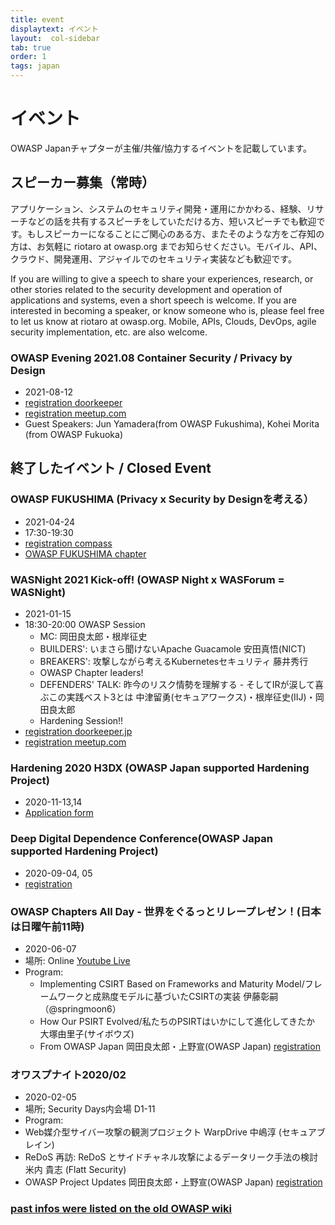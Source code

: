 ```yaml
---
title: event
displaytext: イベント 
layout:  col-sidebar
tab: true
order: 1
tags: japan
---
```


# イベント
OWASP Japanチャプターが主催/共催/協力するイベントを記載しています。

## スピーカー募集（常時）
アプリケーション、システムのセキュリティ開発・運用にかかわる、経験、リサーチなどの話を共有するスピーチをしていただける方、短いスピーチでも歓迎です。もしスピーカーになることにご関心のある方、またそのような方をご存知の方は、お気軽に riotaro at owasp.org までお知らせください。モバイル、API、クラウド、開発運用、アジャイルでのセキュリティ実装なども歓迎です。

If you are willing to give a speech to share your experiences, research, or other stories related to the security development and operation of applications and systems, even a short speech is welcome. If you are interested in becoming a speaker, or know someone who is, please feel free to let us know at riotaro at owasp.org. Mobile, APIs, Clouds, DevOps, agile security implementation, etc. are also welcome.

### OWASP Evening 2021.08 Container Security / Privacy by Design 
* 2021-08-12
* [registration doorkeeper](https://owasp.doorkeeper.jp/events/125575)
* [registration meetup.com](https://www.meetup.com/ja-JP/japan-owasp-meetup-group/events/279949214/)
* Guest Speakers: Jun Yamadera(from OWASP Fukushima), Kohei Morita (from OWASP Fukuoka)
 
## 終了したイベント / Closed Event

### OWASP FUKUSHIMA (Privacy x Security by Designを考える）
* 2021-04-24
* 17:30-19:30 
* [registration compass](https://owasp-fukushima.connpass.com/event/209957/)
* [OWASP FUKUSHIMA chapter](https://owasp.org/www-chapter-fukushima/)

### WASNight 2021 Kick-off! (OWASP Night x WASForum = WASNight)
* 2021-01-15
* 18:30-20:00 OWASP Session
    * MC: 岡田良太郎・根岸征史
    * BUILDERS': いまさら聞けないApache Guacamole 安田真悟(NICT)
    * BREAKERS': 攻撃しながら考えるKubernetesセキュリティ 藤井秀行
    * OWASP Chapter leaders!
    * DEFENDERS' TALK: 昨今のリスク情勢を理解する - そしてIRが涙して喜ぶこの実践ベスト3とは 中津留勇(セキュアワークス)・根岸征史(IIJ)・岡田良太郎 
    * Hardening Session!!
* [registration doorkeeper.jp](https://owasp.doorkeeper.jp/events/116127)
* [registration meetup.com](https://www.meetup.com/ja-JP/japan-owasp-meetup-group/events/275535039/)

### Hardening 2020 H3DX (OWASP Japan supported Hardening Project)
* 2020-11-13,14
* [Application form](https://wasforum.jp/hardening-project/hardening-2020-H3DX/) 

### Deep Digital Dependence Conference(OWASP Japan supported Hardening Project) 
* 2020-09-04, 05
* [registration](https://hardening.doorkeeper.jp/events/110009)

### OWASP Chapters All Day - 世界をぐるっとリレープレゼン！(日本は日曜午前11時)
* 2020-06-07
* 場所: Online [Youtube Live](https://www.youtube.com/watch?v=yNqiibMN8nY)
* Program: 
    * Implementing CSIRT Based on Frameworks and Maturity Model/フレームワークと成熟度モデルに基づいたCSIRTの実装 伊藤彰嗣（@springmoon6）
    * How Our PSIRT Evolved/私たちのPSIRTはいかにして進化してきたか 大塚由里子(サイボウズ)
    * From OWASP Japan 岡田良太郎・上野宣(OWASP Japan)
[registration](https://owasp.doorkeeper.jp/events/107496)


### オワスプナイト2020/02 
* 2020-02-05
* 場所; Security Days内会場 D1-11 
* Program: 
 * Web媒介型サイバー攻撃の観測プロジェクト WarpDrive 中嶋淳 (セキュアブレイン)
 * ReDoS 再訪: ReDoS とサイドチャネル攻撃によるデータリーク手法の検討 米内 貴志 (Flatt Security)
 * OWASP Project Updates 岡田良太郎・上野宣(OWASP Japan)
[registration](https://owasp.doorkeeper.jp/events/103020)

### [past infos were listed on the old OWASP wiki](https://wiki.owasp.org/index.php/Japan#tab=NEWS) 

